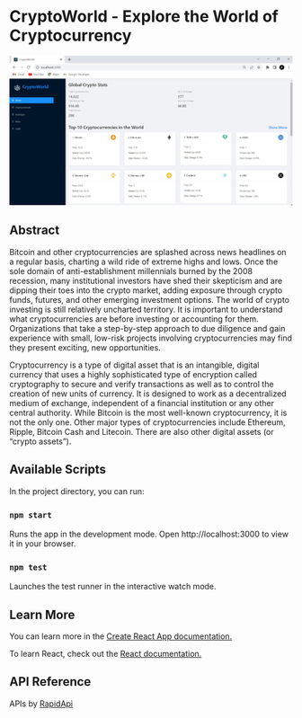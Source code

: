 
# CryptoWorld - Explore the World of Cryptocurrency

<img src="https://github.com/Adarsh-Shetkar/CryptoWorld/blob/main/main%20page.jpg"> 

## Abstract

Bitcoin and other cryptocurrencies are splashed across news headlines on a regular basis, 
charting a wild ride of extreme highs and lows. Once the sole domain of anti-establishment 
millennials burned by the 2008 recession, many institutional investors have shed their 
skepticism and are dipping their toes into the crypto market, adding exposure through 
crypto funds, futures, and other emerging investment options. The world of crypto investing 
is still relatively uncharted territory. It is important to understand what cryptocurrencies are 
before investing or accounting for them. Organizations that take a step-by-step approach to 
due diligence and gain experience with small, low-risk projects involving cryptocurrencies 
may find they present exciting, new opportunities.

Cryptocurrency is a type of digital asset that is an intangible, digital currency that uses a 
highly sophisticated type of encryption called cryptography to secure and verify transactions 
as well as to control the creation of new units of currency. It is designed to work as a 
decentralized medium of exchange, independent of a financial institution or any other central 
authority. While Bitcoin is the most well-known cryptocurrency, it is not the only one. Other 
major types of cryptocurrencies include Ethereum, Ripple, Bitcoin Cash and Litecoin.
There are also other digital assets (or “crypto assets”).

## Available Scripts
In the project directory, you can run:
### `npm start`
Runs the app in the development mode.
Open http://localhost:3000 to view it in your browser.
### `npm test`
Launches the test runner in the interactive watch mode.


## Learn More

You can learn more in the [Create React App documentation.](https://facebook.github.io/create-react-app/docs/getting-started)

To learn React, check out the [React documentation.](https://reactjs.org/)


## API Reference

APIs by [RapidApi](https://rapidapi.com.)
